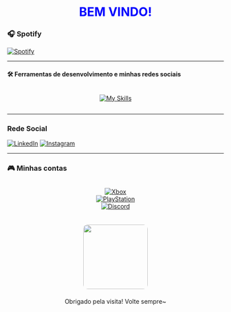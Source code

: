<h1 align="center" style="color:#0000FF;"> BEM VINDO! </h1>


### 🎧 **Spotify**  
[![Spotify](https://spotify-github-profile.kittinanx.com/api/view?uid=31qd7t3n3pko2nu272rtnsswcd3a&cover_image=true&theme=novatorem&bar_color=ff69b4&bar_color_cover=true)](https://open.spotify.com/user/31qd7t3n3pko2nu272rtnsswcd3a)  

---

#### 🛠️ **Ferramentas de desenvolvimento e minhas redes sociais**  
<div align="center" style="display: flex; flex-wrap: wrap; gap: 10px; justify-content: center;">

[![My Skills](https://skillicons.dev/icons?i=html,css,php,javascript,python,bootstrap,cpp,cs,discord,discordbots,github,instagram,vite,visualstudio,vscode,windows&theme=dark&perline=15)](https://skillicons.dev)

</div>

---


###  **Rede Social**  
[![LinkedIn](https://img.shields.io/badge/-LinkedIn-ff69b4?style=for-the-badge&logo=linkedin&logoColor=white)](https://www.linkedin.com/in/wenvel-kaique-989230310/)
[![Instagram](https://img.shields.io/badge/-Instagram-ff69b4?style=for-the-badge&logo=instagram&logoColor=white)](https://instagram.com/seu_user)  

---

### 🎮 **Minhas contas**  
<div align="center" style="display: flex; flex-wrap: wrap; justify-content: center; gap: 15px;">

[![Xbox](https://img.shields.io/badge/-Xbox-107C10?style=for-the-badge&logo=xbox&logoColor=white)](https://www.xbox.com/pt-BR/play/user/DuskGuitar29614)  
[![PlayStation](https://img.shields.io/badge/-PlayStation-003791?style=for-the-badge&logo=playstation&logoColor=white)](https://psnprofiles.com/abruzzesecaio)  
[![Discord](https://img.shields.io/badge/-Discord-5865F2?style=for-the-badge&logo=discord&logoColor=white)](https://discord.com/users/1220200796822700082)  


</div>

<!-- GIFs alinhados -->
<div align="center" style="display: flex; justify-content: center; flex-wrap: wrap; gap: 20px; margin: 20px 0;">
  
  <img src="https://media4.giphy.com/media/8gSh4No47eIGA/200.webp" width="150px" style="border-radius: 10px;">
</div>

<p align="center" style="color:lightred;"> Obrigado pela visita! Volte sempre~ </p>
